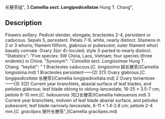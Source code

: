 长梗茶组",
3.**Camellia sect. Longipedicellatae** Hung T. Chang",

## Description
Flowers axillary. Pedicel slender, elongate; bracteoles 2-4, persistent or caducous. Sepals 5, persistent. Petals 7-9, white, nearly distinct. Stamens in 2 or 3 whorls; filament filiform, glabrous or pubescent; outer filament whorl basally connate. Ovary 3(or 4)-loculed; style 3-parted to nearly distinct.
  "Statistics": "Five species: SW China, Laos, Vietnam; four species (three endemic) in China.
  "Synonym": "*Camellia* sect. *Longissimae* Hung T. Chang.
  "keylist": "
1 Bracteoles caducous.[*C. longissima* 超长梗茶](Camellia longissima.md)
1 Bracteoles persistent——(2)
2(1) Ovary glabrous.[*C. longipedicellata* 长梗茶](Camellia longipedicellata.md)
2 Ovary tomentose——(3)
3(2) Current year branchlets, abaxial surface of leaf blades, and petioles glabrous; leaf blade oblong to oblong-lanceolate, 16-25 × 3.5-7 cm; petiole 6-10 mm.[*C. hekouensis* 河口长梗茶](Camellia hekouensis.md)
3 Current year branchlets, midvein of leaf blade abaxial surface, and petioles pubescent; leaf blade narrowly lanceolate, 6-11 × 1.4-2.8 cm; petiole 2-4 mm.[*C. gracilipes* 狭叶长梗茶",](Camellia gracilipes.md)
